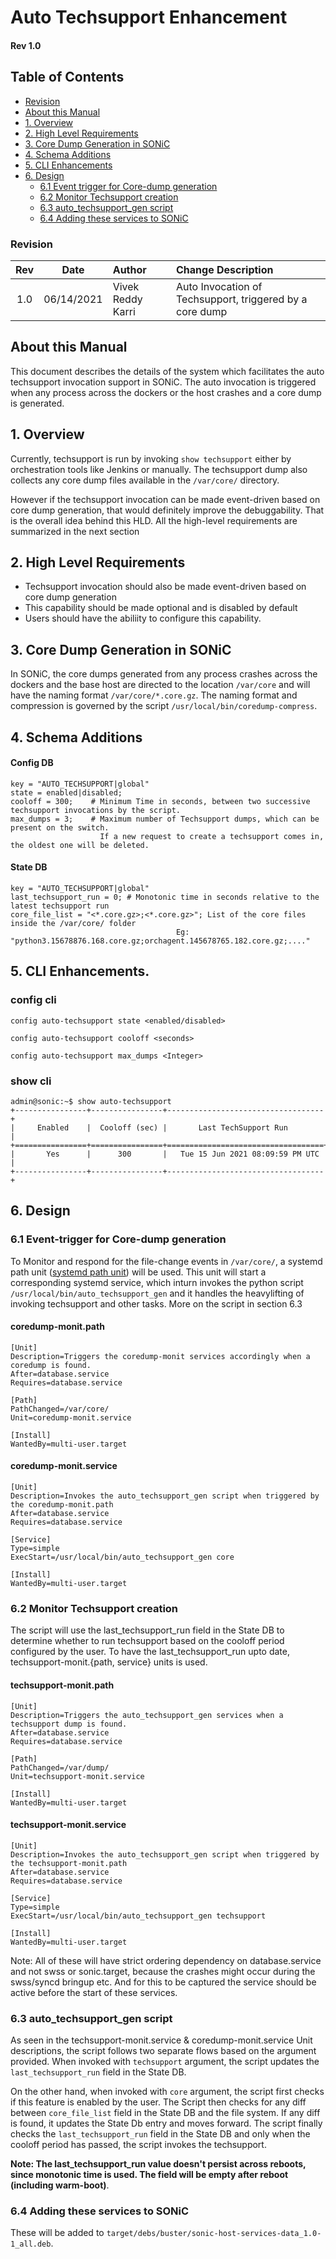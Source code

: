 # Auto Techsupport Enhancement #
#### Rev 1.0

## Table of Contents
  * [Revision](#revision)
  * [About this Manual](#about-this-manual)
  * [1. Overview](#1-overview)
  * [2. High Level Requirements](#2-high-level-requirements)
  * [3. Core Dump Generation in SONiC](#3-core-dump-generation-in-sonic)
  * [4. Schema Additions](#4-schema-additions)
  * [5. CLI Enhancements](#5-cli-enhancements)
  * [6. Design](#6-design)
      * [6.1 Event trigger for Core-dump generation](#61-Event-trigger-for-Core-dump-generation)
      * [6.2 Monitor Techsupport creation](#62-Monitor-Techsupport-Creation)
      * [6.3 auto_techsupport_gen script](#63-auto_techsupport_gen-script)
      * [6.4 Adding these services to SONiC](#64-Adding-these-services-to-sonic)


### Revision  
| Rev |     Date    |       Author       | Change Description          |
|:---:|:-----------:|:-------------------------|:----------------------|
| 1.0 | 06/14/2021  | Vivek Reddy Karri        | Auto Invocation of Techsupport, triggered by a core dump       |


## About this Manual
This document describes the details of the system which facilitates the auto techsupport invocation support in SONiC. The auto invocation is triggered when any process across the dockers or the host crashes and a core dump is generated.

## 1. Overview
Currently, techsupport is run by invoking `show techsupport` either by orchestration tools like Jenkins or manually. The techsupport dump also collects any core dump files available in the `/var/core/` directory.

However if the techsupport invocation can be made event-driven based on core dump generation, that would definitely improve the debuggability. That is the overall idea behind this HLD. All the high-level requirements are summarized in the next section

## 2. High Level Requirements
* Techsupport invocation should also be made event-driven based on core dump generation
* This capability should be made optional and is disabled by default
* Users should have the abiliity to configure this capability.

## 3. Core Dump Generation in SONiC
In SONiC, the core dumps generated from any process crashes across the dockers and the base host are directed to the location `/var/core` and will have the naming format `/var/core/*.core.gz`. 
The naming format and compression is governed by the script `/usr/local/bin/coredump-compress`.

## 4. Schema Additions

#### Config DB
```
key = "AUTO_TECHSUPPORT|global"
state = enabled|disabled; 
cooloff = 300;    # Minimum Time in seconds, between two successive techsupport invocations by the script.
max_dumps = 3;    # Maximum number of Techsupport dumps, which can be present on the switch.
                    If a new request to create a techsupport comes in, the oldest one will be deleted.
```

#### State DB
```
key = "AUTO_TECHSUPPORT|global"
last_techsupport_run = 0; # Monotonic time in seconds relative to the latest techsupport run   
core_file_list = "<*.core.gz>;<*.core.gz>"; List of the core files inside the /var/core/ folder 
                                     Eg: "python3.15678876.168.core.gz;orchagent.145678765.182.core.gz;...."
```

## 5. CLI Enhancements.

### config cli

`config auto-techsupport state <enabled/disabled>`

`config auto-techsupport cooloff <seconds>`

`config auto-techsupport max_dumps <Integer>`

### show cli

```
admin@sonic:~$ show auto-techsupport 
+----------------+----------------+-----------------------------------+
|     Enabled    |  Cooloff (sec) |       Last TechSupport Run        |
+================+================+===================================+
|       Yes      |      300       |   Tue 15 Jun 2021 08:09:59 PM UTC |
+----------------+----------------+-----------------------------------+
```

## 6. Design

### 6.1 Event-trigger for Core-dump generation
To Monitor and respond for the file-change events in `/var/core/`, a systemd path unit ([systemd path unit](https://www.freedesktop.org/software/systemd/man/systemd.path.html)) will be used. This unit will start a corresponding systemd service, which inturn invokes the python script `/usr/local/bin/auto_techsupport_gen` and it handles the heavylifting of invoking techsupport and other tasks. More on the script in section 6.3 

#### coredump-monit.path
```
[Unit]
Description=Triggers the coredump-monit services accordingly when a coredump is found.
After=database.service
Requires=database.service

[Path]
PathChanged=/var/core/
Unit=coredump-monit.service

[Install]
WantedBy=multi-user.target
```

#### coredump-monit.service
```
[Unit]
Description=Invokes the auto_techsupport_gen script when triggered by the coredump-monit.path
After=database.service
Requires=database.service

[Service]
Type=simple
ExecStart=/usr/local/bin/auto_techsupport_gen core

[Install]
WantedBy=multi-user.target
```

### 6.2 Monitor Techsupport creation
The script will use the last_techsupport_run field in the State DB to determine whether to run techsupport based on the cooloff period configured by the user. To have the last_techsupport_run upto date, techsupport-monit.{path, service} units is used.


#### techsupport-monit.path
```
[Unit]
Description=Triggers the auto_techsupport_gen services when a techsupport dump is found.
After=database.service
Requires=database.service

[Path]
PathChanged=/var/dump/
Unit=techsupport-monit.service

[Install]
WantedBy=multi-user.target
```

#### techsupport-monit.service
```
[Unit]
Description=Invokes the auto_techsupport_gen script when triggered by the techsupport-monit.path
After=database.service
Requires=database.service

[Service]
Type=simple
ExecStart=/usr/local/bin/auto_techsupport_gen techsupport

[Install]
WantedBy=multi-user.target
```

Note: All of these will have strict ordering dependency on database.service and not swss or sonic.target, because the crashes might occur during the swss/syncd bringup etc. And for this to be captured the service should be active before the start of these services. 

### 6.3 auto_techsupport_gen script

As seen in the techsupport-monit.service & coredump-monit.service Unit descriptions, the script follows two separate flows based on the argument provided.  When invoked with `techsupport` argument, the script updates the `last_techsupport_run` field in the State DB. 

On the other hand, when invoked with `core` argument, the script first checks if this feature is enabled by the user. The Script then checks for any diff between `core_file_list` field in the State DB and the file system. If any diff is found, it updates the State Db entry and moves forward. The script finally checks the `last_techsupport_run` field in the State DB and only when the cooloff period has passed, the script invokes the techsupport.

**Note: The last_techsupport_run value doesn't persist across reboots, since monotonic time is used. The field will be empty after reboot (including warm-boot)**. 

### 6.4 Adding these services to SONiC

These will be added to `target/debs/buster/sonic-host-services-data_1.0-1_all.deb`.





